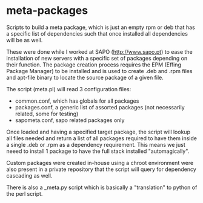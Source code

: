 # meta-packages
Scripts to build a meta package, which is just an empty rpm or deb that has a specific list of dependencies such that once installed all dependencies will be as well.

These were done while I worked at SAPO (http://www.sapo.pt) to ease the installation of new servers with a specific set of packages depending on their function.
The package creation process requires the EPM (Effing Package Manager) to be installed and is used to create .deb and .rpm files and apt-file binary to locate the source package of a given file.

The script (meta.pl) will read 3 configuration files:
 - common.conf, which has globals for all packages
 - packages.conf, a generic list of assorted packages (not necessarily related, some for testing)
 - sapometa.conf, sapo related packages only

Once loaded and having a specified target package, the script will lookup all files needed and return a list of all packages required to have them inside a single .deb or .rpm as a dependency requirement.
This means we just neeed to install 1 package to have the full stack installed "automagically".

Custom packages were created in-house using a chroot environment were also present in a private repository that the script will query for dependency cascading as well.


There is also a \_meta.py script which is basically a "translation" to python of the perl script.
